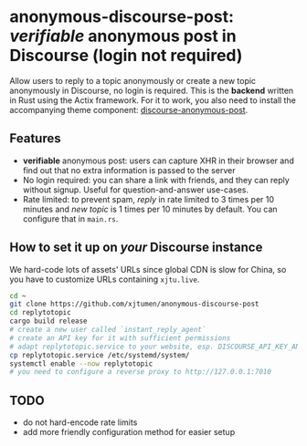 # anonymous-discourse-post: *verifiable* anonymous post in Discourse (login not required)

Allow users to reply to a topic anonymously or create a new topic anonymously in Discourse, no login is required. This is the **backend** written in Rust using the Actix framework. For it to work, you also need to install the accompanying theme component: [discourse-anonymous-post](https://github.com/xjtumen/discourse-anonymous-post).

## Features
* **verifiable** anonymous post: users can capture XHR in their browser and find out that no extra information is passed to the server
* No login required: you can share a link with friends, and they can reply without signup. Useful for question-and-answer use-cases.
* Rate limited: to prevent spam, *reply* in rate limited to 3 times per 10 minutes and *new topic* is 1 times per 10 minutes by default. You can configure that in `main.rs`.
 
## How to set it up on *your* Discourse instance
We hard-code lots of assets' URLs since global CDN is slow for China, so you have to customize URLs containing `xjtu.live`.


```sh
cd ~
git clone https://github.com/xjtumen/anonymous-discourse-post
cd replytotopic
cargo build release
# create a new user called `instant_reply_agent`
# create an API key for it with sufficient permissions
# adapt replytotopic.service to your website, esp. DISCOURSE_API_KEY_ANONYMOUS, then:
cp replytotopic.service /etc/systemd/system/
systemctl enable --now replytotopic
# you need to configure a reverse proxy to http://127.0.0.1:7010
```


## TODO
* do not hard-encode rate limits
* add more friendly configuration method for easier setup
